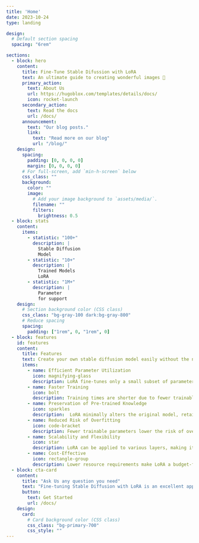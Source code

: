 ```yaml
---
title: 'Home'
date: 2023-10-24
type: landing

design:
  # Default section spacing
  spacing: "6rem"

sections:
  - block: hero
    content:
      title: Fine-Tune Stable Difussion with LoRA
      text: An ultimate guide to creating wonderful images 🎉
      primary_action:
        text: About Us
        url: https://hugoblox.com/templates/details/docs/
        icon: rocket-launch
      secondary_action:
        text: Read the docs
        url: /docs/
      announcement:
        text: "Our blog posts."
        link:
          text: "Read more on our blog"
          url: "/blog/"
    design:
      spacing:
        padding: [0, 0, 0, 0]
        margin: [0, 0, 0, 0]
      # For full-screen, add `min-h-screen` below
      css_class: ""
      background:
        color: ""
        image:
          # Add your image background to `assets/media/`.
          filename: ""
          filters:
            brightness: 0.5
  - block: stats
    content:
      items:
        - statistic: "100+"
          description: |
            Stable Diffusion  
            Model
        - statistic: "10+"
          description: |
            Trained Models  
            LoRA
        - statistic: "1M+"
          description: |
            Parameter  
            for support
    design:
      # Section background color (CSS class)
      css_class: "bg-gray-100 dark:bg-gray-800"
      # Reduce spacing
      spacing:
        padding: ["1rem", 0, "1rem", 0]
  - block: features
    id: features
    content:
      title: Features
      text: Create your own stable diffusion model easily without the need to train all model. All you need 500 photos
      items:
        - name: Efficient Parameter Utilization
          icon: magnifying-glass
          description: LoRA fine-tunes only a small subset of parameters, reducing computational and memory requirements.
        - name: Faster Training
          icon: bolt
          description: Training times are shorter due to fewer trainable parameters, enabling quicker iterations.
        - name: Preservation of Pre-trained Knowledge
          icon: sparkles
          description:  LoRA minimally alters the original model, retaining its general capabilities.
        - name: Reduced Risk of Overfitting
          icon: code-bracket
          description: Fewer trainable parameters lower the risk of overfitting, especially with small datasets.
        - name: Scalability and Flexibility
          icon: star
          description: LoRA can be applied to various layers, making it adaptable to diverse tasks.
        - name: Cost-Effective
          icon: rectangle-group
          description: Lower resource requirements make LoRA a budget-friendly fine-tuning method.
  - block: cta-card
    content:
      title: "Ask Us any question you need"
      text: "Fine-tuning Stable Diffusion with LoRA is an excellent approach because it combines efficiency, flexibility, and cost-effectiveness while preserving the model's pre-trained knowledge. By focusing on a small subset of parameters through low-rank adaptations, LoRA significantly reduces computational and memory requirements, enabling faster training and lower resource costs. This method minimizes the risk of overfitting, especially when working with smaller datasets, and allows for scalable and flexible adaptations to various tasks, such as domain-specific image generation or style transfer. Overall, LoRA provides a streamlined and powerful way to customize Stable Diffusion without compromising its core capabilities."
      button:
        text: Get Started
        url: /docs/
    design:
      card:
        # Card background color (CSS class)
        css_class: "bg-primary-700"
        css_style: ""
---
```

